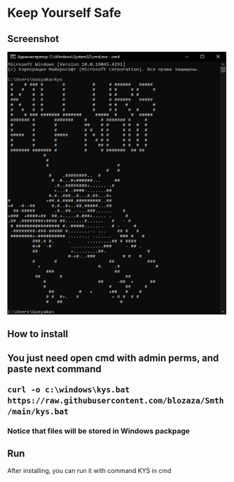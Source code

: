 <h1> Keep Yourself Safe </h1>

<h2> Screenshot </h2>
<img src="Screen.png"  width="500" height="600" alt="screen.png">

<h2> How to install <h2/>
<p> You just need open cmd with admin perms, and paste next command</p>

```curl -o c:\windows\kys.bat https://raw.githubusercontent.com/blozaza/Smth/main/kys.bat```
<h3> Notice that files will be stored in Windows packpage </h3>

<h2> Run </h2>
<p> After installing, you can run it with command KYS in cmd </p>

